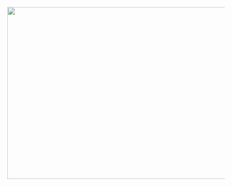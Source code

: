 
<p align="center">
  <img width="1000" height="400" src="https://media-fastly.hackerearth.com/media/companies/a95ad67-iit_jammu_logo.png">
</p>

